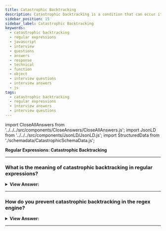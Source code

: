 ```yaml
---
title: Catastrophic Backtracking
description: Catastrophic backtracking is a condition that can occur if you are checking a (usually long) string against a complex regular expression.
sidebar_position: 15
sidebar_label: Catastrophic Backtracking
keywords:
  - catastrophic backtracking
  - regular expressions
  - javascript
  - interview
  - questions
  - answers
  - response
  - technical
  - function
  - object
  - interview questions
  - interview answers
  - js
tags:
  - catastrophic backtracking
  - regular expressions
  - interview answers
  - interview questions
---
```


import CloseAllAnswers from '../../../src/components/CloseAnswers/CloseAllAnswers.js';
import JsonLD from '../../../src/components/JsonLD/JsonLD.js';
import StructuredData from './schemadata/CatastrophicSchemaData.js';

<JsonLD data={StructuredData} />

<head>
  <title>Catastrophic Backtracking | Regular Expressions Questions</title>
</head>

**Regular Expressions: Catastrophic Backtracking**

<CloseAllAnswers />

---

### What is the meaning of catastrophic backtracking in regular expressions?

<details>
  <summary><strong>View Answer:</strong></summary>
  <div>
  <div><strong>Interview Response:</strong> Catastrophic backtracking is a condition that can occur if you are checking a (usually long) string against a complex regular expression. The problem usually occurs if something towards the end of the string causes the string not to match. This problem is common in some browsers like Firefox and can happen on the server-side. We should note that catastrophic backtracking is a runaway regular expression.
    </div><br />
  <div><strong className="codeExample">Code Example:</strong><br /><br />

  <div></div>

```js
// Example: Catastrophic Backtracking
let regexp = /^(\d+)*$/;

let str = '012345678901234567890123456789z';

// will take a very long time (careful!)
alert(regexp.test(str));
```

  </div>
  </div>
</details>

---

### How do you prevent catastrophic backtracking in the regex engine?

<details>
  <summary><strong>View Answer:</strong></summary>
  <div>
  <div><strong>Interview Response:</strong> The solution is simple. When nesting repetition operators, ensure that there is only one way to match the exact match and prevent backtracking in these cases. The performance can sometimes improve by changing the greedy quantifiers into lazy ones, but that is not always the case. Another critical step is to attempt to debug your pattern to ensure it gets written correctly.
    </div>
  </div>
</details>

---
